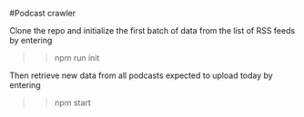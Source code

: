 #Podcast crawler

Clone the repo and initialize the first batch of data from the list of RSS feeds by entering

>>npm run init

Then retrieve new data from all podcasts expected to upload today by entering

>>npm start
